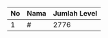 | No | Nama            | Jumlah Level |
|----|-----------------|--------------|
| 1  | #    |    2776        |
